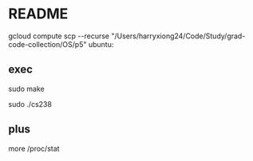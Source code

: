 # README

gcloud compute scp --recurse "/Users/harryxiong24/Code/Study/grad-code-collection/OS/p5" ubuntu:

## exec

sudo make

sudo ./cs238

## plus

more /proc/stat
